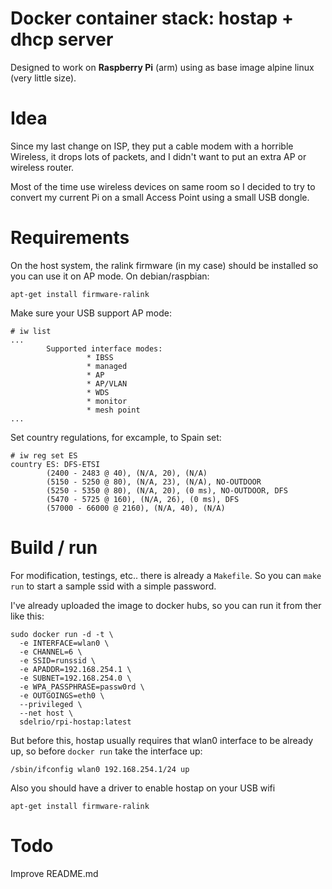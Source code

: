 # Docker container stack: hostap + dhcp server 

Designed to work on **Raspberry Pi** (arm) using as base image alpine linux (very little size).

# Idea


Since my last change on ISP, they put a cable modem with a horrible Wireless, it drops lots of packets, and I didn't want to put an extra AP or wireless router. 

Most of the time use wireless devices on same room so I decided to try to convert my current Pi on a small Access Point using a small USB dongle.


# Requirements

On the host system, the ralink firmware (in my case) should be installed so you can use it on AP mode. On debian/raspbian:

```
apt-get install firmware-ralink
```

Make sure your USB support AP mode:

```
# iw list
...
        Supported interface modes:
                 * IBSS
                 * managed
                 * AP
                 * AP/VLAN
                 * WDS
                 * monitor
                 * mesh point
...
```

Set country regulations, for excample, to Spain set:

```
# iw reg set ES
country ES: DFS-ETSI
        (2400 - 2483 @ 40), (N/A, 20), (N/A)
        (5150 - 5250 @ 80), (N/A, 23), (N/A), NO-OUTDOOR
        (5250 - 5350 @ 80), (N/A, 20), (0 ms), NO-OUTDOOR, DFS
        (5470 - 5725 @ 160), (N/A, 26), (0 ms), DFS
        (57000 - 66000 @ 2160), (N/A, 40), (N/A)
```

# Build / run

For modification, testings, etc.. there is already a `Makefile`. So you can `make run` to start a sample ssid with a simple password.

I've already uploaded the image to docker hubs, so you can run it from ther like this:

```
sudo docker run -d -t \
  -e INTERFACE=wlan0 \
  -e CHANNEL=6 \
  -e SSID=runssid \
  -e APADDR=192.168.254.1 \
  -e SUBNET=192.168.254.0 \
  -e WPA_PASSPHRASE=passw0rd \
  -e OUTGOINGS=eth0 \
  --privileged \
  --net host \
  sdelrio/rpi-hostap:latest
```

But before this, hostap usually requires that wlan0 interface to be already up, so before `docker run` take the interface up:

```
/sbin/ifconfig wlan0 192.168.254.1/24 up
```

Also you should have a driver to enable hostap on your USB wifi

```
apt-get install firmware-ralink
```

# Todo 

Improve README.md

